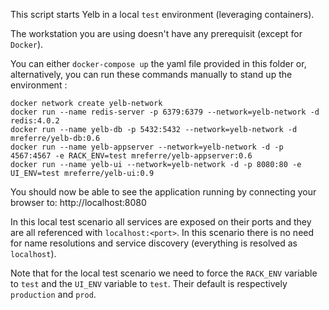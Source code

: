 This script starts Yelb in a local `test` environment (leveraging containers). 

The workstation you are using doesn't have any prerequisit (except for `Docker`).

You can either `docker-compose up` the yaml file provided in this folder or, alternatively, you can run these commands manually to stand up the environment :

```
docker network create yelb-network 
docker run --name redis-server -p 6379:6379 --network=yelb-network -d redis:4.0.2
docker run --name yelb-db -p 5432:5432 --network=yelb-network -d mreferre/yelb-db:0.6
docker run --name yelb-appserver --network=yelb-network -d -p 4567:4567 -e RACK_ENV=test mreferre/yelb-appserver:0.6
docker run --name yelb-ui --network=yelb-network -d -p 8080:80 -e UI_ENV=test mreferre/yelb-ui:0.9
```
You should now be able to see the application running by connecting your browser to: http://localhost:8080

In this local test scenario all services are exposed on their ports and they are all referenced with `localhost:<port>`. In this scenario there is no need for name resolutions and service discovery (everything is resolved as `localhost`). 

Note that for the local test scenario we need to force the `RACK_ENV` variable to `test` and the `UI_ENV` variable to `test`. Their default is respectively `production` and `prod`. 